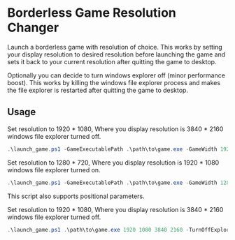 # Borderless Game Resolution Changer

Launch a borderless game with resolution of choice.
This works by setting your display resolution to desired resolution before launching the game
and sets it back to your current resolution after quitting the game to desktop.

Optionally you can decide to turn windows explorer off (minor performance boost).
This works by killing the windows file explorer process
and makes the file explorer is restarted after quitting the game to desktop.

## Usage

Set resolution to 1920 \* 1080, Where you display resolution is 3840 \* 2160 windows file explorer turned off.

```powershell
.\launch_game.ps1 -GameExecutablePath .\path\to\game.exe -GameWidth 1920 -GameHeight 1080 -DisplayWidth 3840 -DisplayHeight 2160 -TurnOffExplorer
```

Set resolution to 1280 \* 720, Where you display resolution is 1920 \* 1080 windows file explorer turned on.

```powershell
.\launch_game.ps1 -GameExecutablePath .\path\to\game.exe -GameWidth 1280 -GameHeight 720 -DisplayWidth 1920 -DisplayHeight 1080
```

This script also supports positional parameters.

Set resolution to 1920 \* 1080, Where you display resolution is 3840 \* 2160 windows file explorer turned off.

```powershell
.\launch_game.ps1 .\path\to\game.exe 1920 1080 3840 2160 -TurnOffExplorer
```
